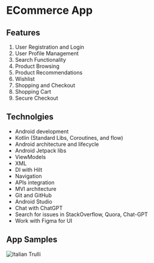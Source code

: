 # ECommerce App 
## Features
1. User Registration and Login
2. User Profile Management
3. Search Functionality
4. Product Browsing
5. Product Recommendations
6. Wishlist
7. Shopping and Checkout
8. Shopping Cart
9. Secure Checkout

## Technolgies 
* Android development
* Kotlin (Standard Libs, Coroutines, and flow)
* Android architecture and lifecycle
* Android Jetpack libs
* ViewModels
* XML
* DI with Hilt
* Navigation
* APIs integration
* MVI architecture
* Git and GitHub
* Android Studio
* Chat with ChatGPT
* Search for issues in StackOverflow, Quora, Chat-GPT
* Work with Figma for UI

## App Samples 
<img src="https://drive.google.com/file/d/1OI-8tBifK4T_U-vzmsGCa-NJbeiXHo88/view?usp=drive_link" alt="Italian Trulli">


